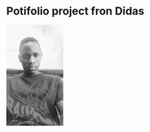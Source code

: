 # Potifolio project fron Didas 
<img src="https://github.com/DIDAS79/didas-nuwa/blob/main/didas.jpg?raw=true" width="150" align="center">
